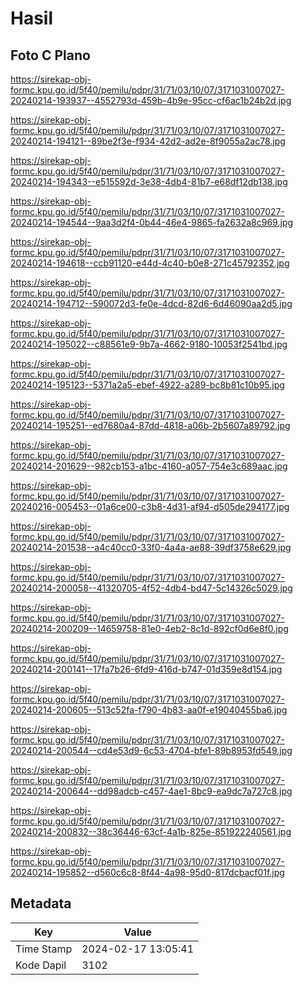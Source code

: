 # Hasil

## Foto C Plano

https://sirekap-obj-formc.kpu.go.id/5f40/pemilu/pdpr/31/71/03/10/07/3171031007027-20240214-193937--4552793d-459b-4b9e-95cc-cf6ac1b24b2d.jpg

https://sirekap-obj-formc.kpu.go.id/5f40/pemilu/pdpr/31/71/03/10/07/3171031007027-20240214-194121--89be2f3e-f934-42d2-ad2e-8f9055a2ac78.jpg

https://sirekap-obj-formc.kpu.go.id/5f40/pemilu/pdpr/31/71/03/10/07/3171031007027-20240214-194343--e515592d-3e38-4db4-81b7-e68df12db138.jpg

https://sirekap-obj-formc.kpu.go.id/5f40/pemilu/pdpr/31/71/03/10/07/3171031007027-20240214-194544--9aa3d2f4-0b44-46e4-9865-fa2632a8c969.jpg

https://sirekap-obj-formc.kpu.go.id/5f40/pemilu/pdpr/31/71/03/10/07/3171031007027-20240214-194618--ccb91120-e44d-4c40-b0e8-271c45792352.jpg

https://sirekap-obj-formc.kpu.go.id/5f40/pemilu/pdpr/31/71/03/10/07/3171031007027-20240214-194712--590072d3-fe0e-4dcd-82d6-6d46090aa2d5.jpg

https://sirekap-obj-formc.kpu.go.id/5f40/pemilu/pdpr/31/71/03/10/07/3171031007027-20240214-195022--c88561e9-9b7a-4662-9180-10053f2541bd.jpg

https://sirekap-obj-formc.kpu.go.id/5f40/pemilu/pdpr/31/71/03/10/07/3171031007027-20240214-195123--5371a2a5-ebef-4922-a289-bc8b81c10b95.jpg

https://sirekap-obj-formc.kpu.go.id/5f40/pemilu/pdpr/31/71/03/10/07/3171031007027-20240214-195251--ed7680a4-87dd-4818-a06b-2b5607a89792.jpg

https://sirekap-obj-formc.kpu.go.id/5f40/pemilu/pdpr/31/71/03/10/07/3171031007027-20240214-201629--982cb153-a1bc-4160-a057-754e3c689aac.jpg

https://sirekap-obj-formc.kpu.go.id/5f40/pemilu/pdpr/31/71/03/10/07/3171031007027-20240216-005453--01a6ce00-c3b8-4d31-af94-d505de294177.jpg

https://sirekap-obj-formc.kpu.go.id/5f40/pemilu/pdpr/31/71/03/10/07/3171031007027-20240214-201538--a4c40cc0-33f0-4a4a-ae88-39df3758e629.jpg

https://sirekap-obj-formc.kpu.go.id/5f40/pemilu/pdpr/31/71/03/10/07/3171031007027-20240214-200058--41320705-4f52-4db4-bd47-5c14326c5029.jpg

https://sirekap-obj-formc.kpu.go.id/5f40/pemilu/pdpr/31/71/03/10/07/3171031007027-20240214-200209--14659758-81e0-4eb2-8c1d-892cf0d6e8f0.jpg

https://sirekap-obj-formc.kpu.go.id/5f40/pemilu/pdpr/31/71/03/10/07/3171031007027-20240214-200141--17fa7b26-6fd9-416d-b747-01d359e8d154.jpg

https://sirekap-obj-formc.kpu.go.id/5f40/pemilu/pdpr/31/71/03/10/07/3171031007027-20240214-200605--513c52fa-f790-4b83-aa0f-e19040455ba6.jpg

https://sirekap-obj-formc.kpu.go.id/5f40/pemilu/pdpr/31/71/03/10/07/3171031007027-20240214-200544--cd4e53d9-6c53-4704-bfe1-89b8953fd549.jpg

https://sirekap-obj-formc.kpu.go.id/5f40/pemilu/pdpr/31/71/03/10/07/3171031007027-20240214-200644--dd98adcb-c457-4ae1-8bc9-ea9dc7a727c8.jpg

https://sirekap-obj-formc.kpu.go.id/5f40/pemilu/pdpr/31/71/03/10/07/3171031007027-20240214-200832--38c36446-63cf-4a1b-825e-851922240561.jpg

https://sirekap-obj-formc.kpu.go.id/5f40/pemilu/pdpr/31/71/03/10/07/3171031007027-20240214-195852--d560c6c8-8f44-4a98-95d0-817dcbacf01f.jpg


## Metadata

| Key        | Value               |
| ---------- | ------------------- |
| Time Stamp | 2024-02-17 13:05:41 |
| Kode Dapil | 3102                |




